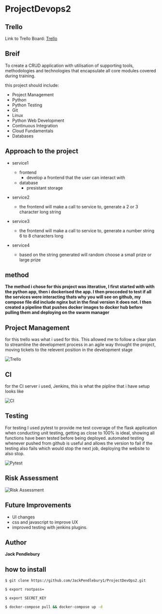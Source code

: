 # ProjectDevops2

## Trello

Link to Trello Board: [Trello]()

## Breif

To create a CRUD application with utilisation of supporting tools,
methodologies and technologies that encapsulate all core modules
covered during training.

this project should include:

- Project Management
- Python
- Python Testing
- Git
- Linux
- Python Web Development
- Continuous Integration
- Cloud Fundamentals
- Databases

## Approach to the project

- service1
  - frontend
    - develop a frontend that the user can interact with
  - database
    - presistant storage

- service2
  - the frontend will make a call to service to, generate a 2 or 3 character long string

- service3
  - the frontend will make a call to service to, generate a number string 6 to 8 characters long

- service4
  - based on the string generated will random choose a small prize or large prize

## method

**The method i chose for this project was itterative, I first started with with the python app, then i dockerised the app. I then procceded to test if all the services were interacting thats why you will see on github, my compose file did include nginx but in the final version it does not. I then created a pipeline that pushes docker images to docker hub before pulling them and deploying on the swarm manager**

## Project Management

for this trello was what i used for this. This allowed me to follow a clear plan to streamline the development process in an agile way throught the project, moving tickets 
to the relevent position in the development stage

![Trello]()

## CI

for the CI server i used, Jenkins, this is what the pipline that i have setup looks like

![CI]()

## Testing

For testing I used pytest to provide me test coverage of the flask application when conducting unit testing,
getting as close to 100% is ideal, showing all functions have been tested before being deployed.
automated testing whenever pushed from github is useful and allows the version to fail if the testing also fails which would stop the next job, deploying the website to also stop.

![Pytest]()

## Risk Assessment

![Risk Assessment]()

## Future Improvements

- UI changes
- css and javascript to improve UX
- improved testing with jenkins plugins.

## Author

**Jack Pendlebury**

## how to install

```sh
$ git clone https://github.com/JackPendlebury1/ProjectDevOps2.git
```

```sh
$ export rootpass=
```

```sh
$ export SECRET_KEY
```

```sh
$ docker-compose pull && docker-compose up -d
```

